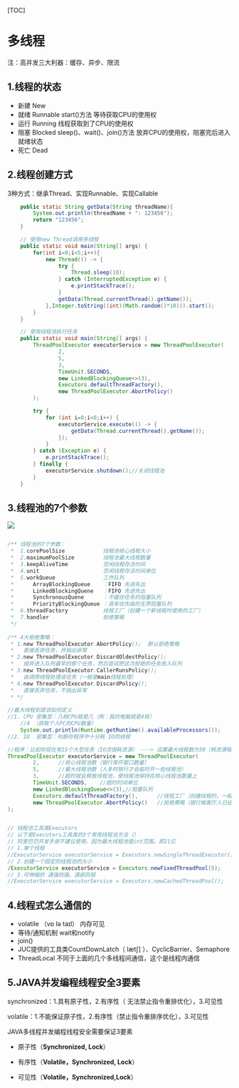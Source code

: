 

[TOC]



# 多线程

注：高并发三大利器：缓存、异步、限流



## 1.线程的状态

- 新建 New
- 就绪 Runnable   start()方法   等待获取CPU的使用权
- 运行 Running     线程获取到了CPU的使用权
- 阻塞 Blocked     sleep()、wait()、join()方法  放弃CPU的使用权，阻塞完后进入就绪状态
- 死亡 Dead



## 2.线程创建方式

3种方式：继承Thread、实现Runnable、实现Callable

```java
    public static String getData(String threadName){
        System.out.println(threadName + ": 123456");
        return "123456";
    }
```

```java
    // 使用new Thread调用多线程
	public static void main(String[] args) {
        for(int i=0;i<5;i++){
            new Thread(() -> {
                try {
                    Thread.sleep(10);
                } catch (InterruptedException e) {
                    e.printStackTrace();
                }
                getData(Thread.currentThread().getName());
            },Integer.toString((int)(Math.random()*10))).start();
        }
    }
```

```java
	// 使用线程池执行任务   
	public static void main(String[] args) {
        ThreadPoolExecutor executorService = new ThreadPoolExecutor(
                2,      
                5, 
                3,    
                TimeUnit.SECONDS,    
                new LinkedBlockingQueue<>(3),
                Executors.defaultThreadFactory(),     
                new ThreadPoolExecutor.AbortPolicy()  
        );

        try {
            for (int i=0;i<8;i++) {
                executorService.execute(() -> {
                    getData(Thread.currentThread().getName());
                });
            }
        } catch (Exception e) {
            e.printStackTrace();
        } finally {
            executorService.shutdown();//关闭线程池
        }
    }
```



## 3.线程池的7个参数

![](https://gitee.com/domineering_red_tide/image/raw/master/image/20210609125916.png)

```java

/** 线程池的7个参数：
 *  1.corePoolSize            线程池核心线程大小
 *  2.maximumPoolSize         线程池最大线程数量
 *  3.keepAliveTime           空闲线程存活时间
 *  4.unit                    空闲线程存活时间单位
 *  5.workQueue               工作队列
 *      ArrayBlockingQueue    ：FIFO 先进先出
 *      LinkedBlockingQuene   ：FIFO 先进先出
 *      SynchronousQuene      ：不缓存任务的阻塞队列
 *      PriorityBlockingQueue ：具有优先级的无界阻塞队列
 *  6.threadFactory           线程工厂（创建一个新线程时使用的工厂）
 *  7.handler                 拒绝策略
 */
 
/** 4大拒绝策略：
 * 1.new ThreadPoolExecutor.AbortPolicy();  默认拒绝策略
 *   直接丢弃任务，并抛出异常
 * 2.new ThreadPoolExecutor.DiscardOldestPolicy();
 *   抛弃进入队列最早的那个任务，然后尝试把这次拒绝的任务放入队列
 * 3.new ThreadPoolExecutor.CallerRunsPolicy();
 *   由调用线程处理该任务（一般是main线程处理）
 * 4.new ThreadPoolExecutor.DiscardPolicy();
 *   直接丢弃任务，不抛出异常
 * */
 
//最大线程到底该如何定义
//1. CPU 密集型：几核CPU就是几（例：我的电脑就是4核）
	//4 （获取个人PC的CPU数量）
	System.out.println(Runtime.getRuntime().availableProcessors());
//2. IO  密集型：判断你程序中十分耗 IO的线程

//程序：比如你现在有15个大型任务（IO流很耗资源） ---> 设置最大线程数为30（耗资源程序数量的2被）
ThreadPoolExecutor executorService = new ThreadPoolExecutor(
        2,      //核心线程池数（银行常开窗口数量）
        5,      //最大线程池数（人多时银行才会临时开一些线程池）
        3,      //超时就会释放线程池，使线程池保持在核心线程池数量上
        TimeUnit.SECONDS,    //超时时间单位
        new LinkedBlockingQueue<>(3),//阻塞队列
        Executors.defaultThreadFactory(),      //线程工厂（创建线程的，一般不用动）
        new ThreadPoolExecutor.AbortPolicy()   //拒绝策略（银行候客厅人已经满了，还有人进银行，这时候银行拒绝进入）
); 

```



```java

// 线程池工具类Executors
// 以下是Executors工具类的3个常用线程池方法（）
// 阿里巴巴开发手册不建议使用，因为最大线程池是int范围，即21亿
// 1.单个线程
//ExecutorService executorService = Executors.newSingleThreadExecutor();
// 2.创建一个固定的线程池的大小
/ExecutorService executorService = Executors.newFixedThreadPool(5);    
// 3.可伸缩的 遇强则强，遇弱则弱
//ExecutorService executorService = Executors.newCachedThreadPool();    

```



## 4.线程式怎么通信的

- volatile （vɒ lə taɪl）  内存可见
- 等待/通知机制     wait和notify
- join()
- JUC提供的工具类CountDownLatch（ lætʃ] ）、CyclicBarrier、Semaphore
- ThreadLocal  不同于上面的几个多线程间通信，这个是线程内通信



## 5.JAVA并发编程线程安全3要素

synchronized：1.具有原子性，2.有序性（ 无法禁止指令重排优化），3.可见性 

volatile：1.不能保证原子性，2.有序性（禁止指令重排序优化），3.可见性  



JAVA多线程并发编程线程安全需要保证3要素

- 原子性（**Synchronized, Lock**）

- 有序性（**Volatile，Synchronized, Lock**）

- 可见性（**Volatile，Synchronized,Lock**）

  